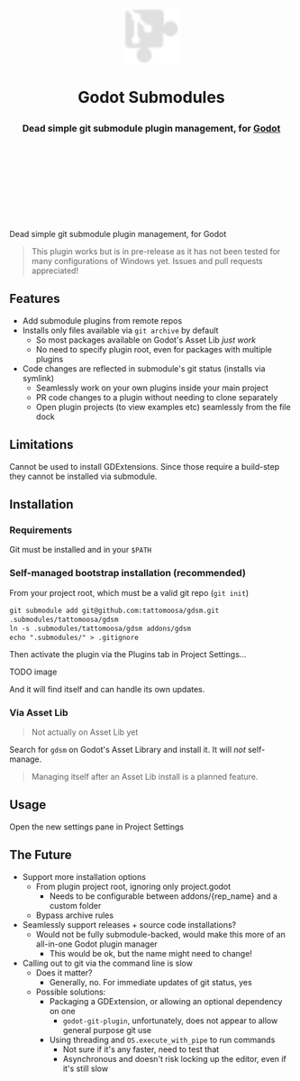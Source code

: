 <div align="center">
	<br/>
	<br/>
	<img src="addons/tattomoosa/git_submodule_plugin/icons/GitPlugin.svg" width="100"/>
	<br/>
	<h1>
		Godot Submodules
		<br/>
		<sub>
		<sub>
		<sub>
		Dead simple git submodule plugin management, for <a href="https://godotengine.org/">Godot</a>
		</sub>
		</sub>
		</sub>
		<br/>
		<br/>
		<br/>
	</h1>
	<br/>
	<br/>
	<!-- <img src="./readme_images/demo.png" height="140">
	<img src="./readme_images/stress_test.png" height="140">
	<img src="./readme_images/editor_view.png" height="140"> -->
	<br/>
	<br/>
</div>

Dead simple git submodule plugin management, for Godot

> This plugin works but is in pre-release as it has not been tested for many configurations of Windows yet. Issues and pull requests appreciated!

## Features

* Add submodule plugins from remote repos
* Installs only files available via `git archive` by default
	* So most packages available on Godot's Asset Lib *just work*
	* No need to specify plugin root, even for packages with multiple plugins
* Code changes are reflected in submodule's git status (installs via symlink)
	* Seamlessly work on your own plugins inside your main project
	* PR code changes to a plugin without needing to clone separately
	* Open plugin projects (to view examples etc) seamlessly from the file dock

## Limitations

Cannot be used to install GDExtensions. Since those require a build-step they cannot
be installed via submodule.

## Installation

### Requirements

Git must be installed and in your `$PATH`

### Self-managed bootstrap installation (recommended)

From your project root, which must be a valid git repo (`git init`)

```
git submodule add git@github.com:tattomoosa/gdsm.git .submodules/tattomoosa/gdsm
ln -s .submodules/tattomoosa/gdsm addons/gdsm
echo ".submodules/" > .gitignore
```

Then activate the plugin via the Plugins tab in Project Settings...

TODO image

And it will find itself and can handle its own updates.

### Via Asset Lib

> Not actually on Asset Lib yet

Search for `gdsm` on Godot's Asset Library and install it. It will *not* self-manage.

> Managing itself after an Asset Lib install is a planned feature.

## Usage

Open the new settings pane in Project Settings

## The Future

* Support more installation options
	* From plugin project root, ignoring only project.godot
		* Needs to be configurable between addons/{rep_name} and a custom folder
	* Bypass archive rules
* Seamlessly support releases + source code installations?
	* Would not be fully submodule-backed, would make this more of an all-in-one Godot plugin manager
		* This would be ok, but the name might need to change!
* Calling out to git via the command line is slow
	* Does it matter?
		* Generally, no. For immediate updates of git status, yes
	* Possible solutions:
		* Packaging a GDExtension, or allowing an optional dependency on one
			* `godot-git-plugin`, unfortunately, does not appear to allow general purpose git use
		* Using threading and `OS.execute_with_pipe` to run commands
			* Not sure if it's any faster, need to test that
			* Asynchronous and doesn't risk locking up the editor, even if it's still slow